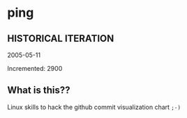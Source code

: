 # ping

## HISTORICAL ITERATION
2005-05-11

Incremented: 2900

## What is this?? 
Linux skills to hack the github commit visualization chart `;-)`
